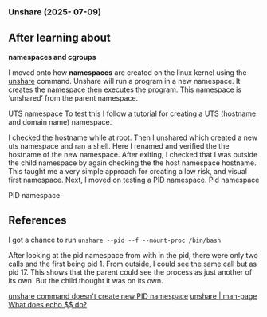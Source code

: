 ### Unshare (2025- 07-09)

## After learning about

**namespaces and cgroups**

I moved onto how **namespaces** are created on the linux kernel using the [unshare](https://man7.org/linux/man-pages/man1/unshare.1.html) command.
Unshare will run a program in a new namespace. It creates the namespace then executes the program. This namespace is ‘unshared’ from the parent namespace.

UTS namespace
To test this I follow a tutorial for creating a UTS (hostname and domain name) namespace.

I checked the hostname while at root. Then I unshared which created a new uts namespace and ran a shell. Here I renamed and verified the the hostname of the new namespace. After exiting, I checked that I was outside the child namespace by again checking the the host namespace hostname.
This taught me a very simple approach for creating a low risk, and visual first namespace. Next, I moved on testing a PID namespace.
Pid namespace

PID namespace

## References

I got a chance to run `unshare --pid --f --mount-proc /bin/bash`

After looking at the pid namespace from with in the pid, there were only two calls and the first being pid 1. From outside, I could see the same call but as pid 17. This shows that the parent could see the process as just another of its own. But the child thought it was on its own.

[unshare command doesn't create new PID namespace](https://stackoverflow.com/questions/68704803/unshare-command-doesnt-create-new-pid-namespace)
[unshare | man-page](https://man7.org/linux/man-pages/man1/unshare.1.html)
[What does echo $$ do?](https://unix.stackexchange.com/questions/729082/what-does-echo-do)

